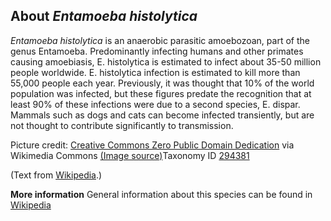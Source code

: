 **About *Entamoeba histolytica***
-------------------------
*Entamoeba histolytica* is an anaerobic parasitic amoebozoan, part of 
the genus Entamoeba. Predominantly infecting humans and other primates 
causing amoebiasis, E. histolytica is estimated to infect about 35-50 
million people worldwide. E. histolytica infection is estimated to 
kill more than 55,000 people each year. Previously, it was thought 
that 10% of the world population was infected, but these figures 
predate the recognition that at least 90% of these infections were due 
to a second species, E. dispar. Mammals such as dogs and cats can 
become infected transiently, but are not thought to contribute 
significantly to transmission.


Picture credit: [Creative Commons Zero Public Domain Dedication](http://creativecommons.org/publicdomain/zero/1.0/deed.en) via Wikimedia Commons [(Image source)](https://en.wikipedia.org/wiki/File:Entamoeba_histolytica_in_blood.jpg)Taxonomy ID [294381](https://www.uniprot.org/taxonomy/294381)

(Text from [Wikipedia](https://en.wikipedia.org/).)

**More information**
General information about this species can be found in [Wikipedia](https://en.wikipedia.org/wiki/Entamoeba_histolytica)
